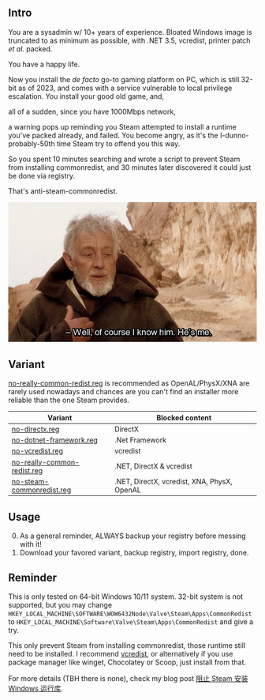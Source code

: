 ## Intro

You are a sysadmin w/ 10+ years of experience.
Bloated Windows image is truncated to as minimum as possible, with .NET 3.5, vcredist, printer patch *et al.* packed.

You have a happy life.

Now you install the *de facto* go-to gaming platform on PC, which is still 32-bit as of 2023, and comes with a service vulnerable to local privilege escalation.
You install your good old game, and,

all of a sudden, since you have 1000Mbps network,

a warning pops up reminding you Steam attempted to install a runtime you've packed already, and failed.
You become angry, as it's the I-dunno-probably-50th time Steam try to offend you this way.

So you spent 10 minutes searching and wrote a script to prevent Steam from installing commonredist, and 30 minutes later discovered it could just be done via registry.

That's anti-steam-commonredist.

![Well, of course I know him. He's me.](well.jpg)

## Variant

[no-really-common-redist.reg](https://raw.githubusercontent.com/Vinfall/anti-steam-commondist/main/no-really-common-redist.reg) is recommended as OpenAL/PhysX/XNA are rarely used nowadays and chances are you can't find an installer more reliable than the one Steam provides.


| Variant                     | Blocked content                             |
| --------------------------- | ------------------------------------------- |
| [no-directx.reg](https://raw.githubusercontent.com/Vinfall/anti-steam-commondist/main/no-directx.reg)              | DirectX                                     |
| [no-dotnet-framework.reg](https://raw.githubusercontent.com/Vinfall/anti-steam-commondist/main/no-dotnet-framework.reg)     | .Net Framework                              |
| [no-vcredist.reg](https://raw.githubusercontent.com/Vinfall/anti-steam-commondist/main/no-vcredist.reg)             | vcredist                                    | 
| [no-really-common-redist.reg](https://raw.githubusercontent.com/Vinfall/anti-steam-commondist/main/no-really-common-redist.reg) | .NET, DirectX & vcredist                    |
| [no-steam-commonredist.reg](https://raw.githubusercontent.com/Vinfall/anti-steam-commondist/main/no-steam-commonredist.reg)   | .NET, DirectX, vcredist, XNA, PhysX, OpenAL |

## Usage

0. As a general reminder, ALWAYS backup your registry before messing with it!
1. Download your favored variant, backup registry, import registry, done.

## Reminder

This is only tested on 64-bit Windows 10/11 system.
32-bit system is not supported, but you may change `HKEY_LOCAL_MACHINE\SOFTWARE\WOW6432Node\Valve\Steam\Apps\CommonRedist` to `HKEY_LOCAL_MACHINE\Software\Valve\Steam\Apps\CommonRedist` and give a try.

This only prevent Steam from installing commonredist, those runtime still need to be installed.
I recommend [vcredist](https://github.com/abbodi1406/vcredist/releases/latest), or alternatively if you use package manager like winget, Chocolatey or Scoop, just install from that.

For more details (TBH there is none), check my blog post [阻止 Steam 安装 Windows 运行库](https://blog.vinfall.com/posts/2023/08/anti-steam-commondist/).
